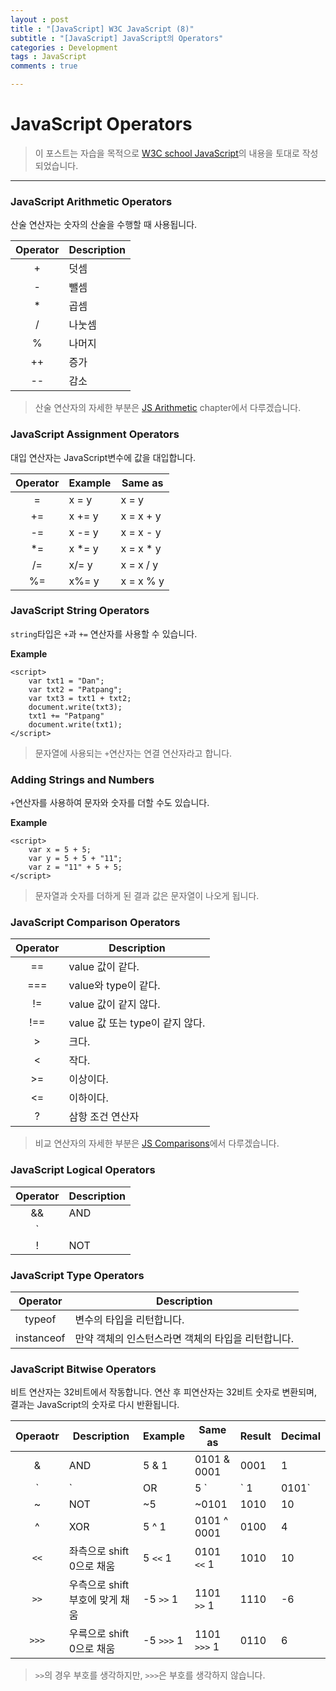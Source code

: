 ```yaml
---
layout : post
title : "[JavaScript] W3C JavaScript (8)"
subtitle : "[JavaScript] JavaScript의 Operators"
categories : Development
tags : JavaScript
comments : true

---
```


# JavaScript Operators

> 이 포스트는 자습을 목적으로 [W3C school JavaScript](https://www.w3schools.com/js/default.asp)의 내용을 토대로 작성되었습니다.

_ _ _

### JavaScript Arithmetic Operators

산술 연산자는 숫자의 산술을 수행할 때 사용됩니다.

| Operator | Description |
|:-:|---|
| + | 덧셈 |
| - | 뺄셈 |
| * | 곱셈 |
| / | 나눗셈 |
| % | 나머지 |
| ++ | 증가 |
| -- | 감소 |

> 산술 연산자의 자세한 부분은 [JS Arithmetic](https://www.w3schools.com/js/js_arithmetic.asp) chapter에서 다루겠습니다.

### JavaScript Assignment Operators

대입 연산자는 JavaScript변수에 값을 대입합니다.

| Operator | Example | Same as |
|:-:|---|---|
| = | x = y | x = y |
| += | x += y | x = x + y |
| -= | x -= y | x = x - y |
| *= | x *= y | x = x * y |
| /= | x/= y | x = x / y |
| %= | x%= y | x = x % y |

### JavaScript String Operators

`string`타입은 `+`과 `+=` 연산자를 사용할 수 있습니다.

**Example**
```
<script>
    var txt1 = "Dan";
    var txt2 = "Patpang";
    var txt3 = txt1 + txt2;
    document.write(txt3);
    txt1 += "Patpang"
    document.write(txt1);
</script>
```
> 문자열에 사용되는 `+`연산자는 연결 연산자라고 합니다.

### Adding Strings and Numbers

`+`연산자를 사용하여 문자와 숫자를 더할 수도 있습니다.

**Example**
```
<script>
	var x = 5 + 5;
    var y = 5 + 5 + "11";
    var z = "11" + 5 + 5;
</script>
```
> 문자열과 숫자를 더하게 된 결과 값은 문자열이 나오게 됩니다.
### JavaScript Comparison Operators

| Operator | Description |
|:-:|---|
| == | value 값이 같다. |
| === | value와 type이 같다. |
| != | value 값이 같지 않다. |
| !== | value 값 또는 type이 같지 않다. |
| > | 크다. |
| < | 작다. |
| >= | 이상이다. |
| <= | 이하이다. |
| ? | 삼항 조건 연산자 |
> 비교 연산자의 자세한 부분은 [JS Comparisons](https://www.w3schools.com/js/js_comparisons.asp)에서 다루겠습니다.

### JavaScript Logical Operators

| Operator | Description |
|:-:|---|
| && | AND |
| `||` | OR |
| ! | NOT |

### JavaScript Type Operators

| Operator | Description |
|:-:|---|
| typeof | 변수의 타입을 리턴합니다. |
| instanceof | 만약 객체의 인스턴스라면 객체의 타입을 리턴합니다. |

### JavaScript Bitwise Operators

비트 연산자는 32비트에서 작동합니다. 연산 후 피연산자는 32비트 숫자로 변환되며, 결과는 JavaScript의 숫자로 다시 반환됩니다.

| Operaotr | Description | Example | Same as | Result | Decimal |
|:-:|---|---|---|---|---|
| & | AND | 5 & 1 | 0101 & 0001 | 0001 | 1 |
| `|` | OR | 5 `|` 1 | 0101`|`0001 | 0101 | 5 |
| ~ | NOT | ~5 | ~0101 | 1010 | 10 |
| ^ | XOR | 5 ^ 1 | 0101 ^ 0001 | 0100 | 4 |
| `<<` | 좌측으로 shift 0으로 채움 | 5 `<<` 1 | 0101 `<<` 1 | 1010 | 10 |
| `>>` | 우측으로 shift 부호에 맞게 채움 | -5 `>>` 1 | 1101 `>>` 1 | 1110 | -6 |
| `>>>` | 우륵으로 shift 0으로 채움 | -5 `>>>` 1 | 1101 `>>>` 1 | 0110 | 6 |

> `>>`의 경우 부호를 생각하지만, `>>>`은 부호를 생각하지 않습니다.<br>